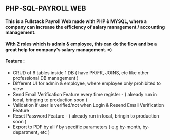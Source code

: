## PHP-SQL-PAYROLL WEB

#### This is a Fullstack Payroll Web made with PHP & MYSQL, where a company can increase the efficiency of salary management / accounting management. 
#### With 2 roles which is admin & employee, this can do the flow and be a great help for company's salary management. =)

#### Feature :

- CRUD of 6 tables inside 1 DB ( have PK/FK, JOINS, etc like other professional DB management )
- Different UI for admin & employee, where employee only prohibited to view
- Send Email Verification Feature every time register - ( already run in local, bringing to production soon )
- Validation if user is verified/not when Login & Resend Email Verification Feature
- Reset Password Feature - ( already run in local, bringin to production soon )
- Export to PDF by all / by specific parameters ( e.g by-month, by-department, etc )
